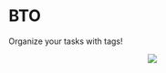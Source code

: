 # BTO
Organize your tasks with tags!


<p align="center">
  <img src="https://github.com/Ibracadabra05/BTO/node-dev-bootstrap/Screen Shot 2016-09-03 at 9.46.34 PM.png"
</p>
